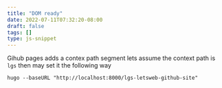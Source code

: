 ```yaml
---
title: "DOM ready"
date: 2022-07-11T07:32:20-08:00
draft: false
tags: []
type: js-snippet
---
```


Gihub pages adds a contex path segment lets assume the context path is `lgs` then may set it the following way

`hugo --baseURL "http://localhost:8000/lgs-letsweb-github-site"`


